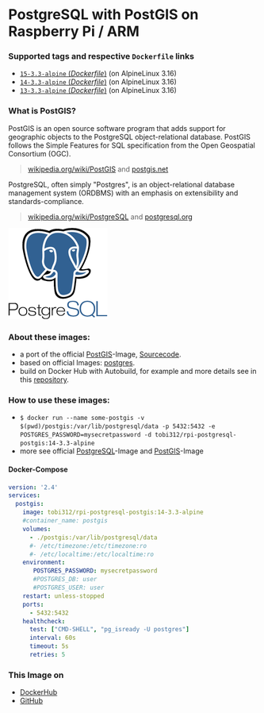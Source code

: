 # PostgreSQL with PostGIS on Raspberry Pi / ARM

### Supported tags and respective `Dockerfile` links
-	[`15-3.3-alpine` (*Dockerfile*)](https://github.com/Tob1asDocker/rpi-postgresql-postgis/blob/master/alpine.15.Dockerfile) (on AlpineLinux 3.16)
-	[`14-3.3-alpine` (*Dockerfile*)](https://github.com/Tob1asDocker/rpi-postgresql-postgis/blob/master/alpine.14.Dockerfile) (on AlpineLinux 3.16)
-	[`13-3.3-alpine` (*Dockerfile*)](https://github.com/Tob1asDocker/rpi-postgresql-postgis/blob/master/alpine.13.Dockerfile) (on AlpineLinux 3.16)


### What is PostGIS?
PostGIS is an open source software program that adds support for geographic objects to the PostgreSQL object-relational database. PostGIS follows the Simple Features for SQL specification from the Open Geospatial Consortium (OGC).
> [wikipedia.org/wiki/PostGIS](https://en.wikipedia.org/wiki/PostGIS) and [postgis.net](http://postgis.net/)

PostgreSQL, often simply "Postgres", is an object-relational database management system (ORDBMS) with an emphasis on extensibility and standards-compliance.
> [wikipedia.org/wiki/PostgreSQL](https://en.wikipedia.org/wiki/PostgreSQL) and [postgresql.org](https://www.postgresql.org/)

![logo](https://raw.githubusercontent.com/docker-library/docs/master/postgres/logo.png)

### About these images:
* a port of the official [PostGIS](https://hub.docker.com/r/postgis/postgis)-Image, [Sourcecode](https://github.com/postgis/docker-postgis).
* based on official Images: [postgres](https://hub.docker.com/_/postgres).  
* build on Docker Hub with Autobuild, for example and more details see in this [repository](https://github.com/Tob1asDocker/dockerhubhooksexample).

### How to use these images:

* ``` $ docker run --name some-postgis -v $(pwd)/postgis:/var/lib/postgresql/data -p 5432:5432 -e POSTGRES_PASSWORD=mysecretpassword -d tobi312/rpi-postgresql-postgis:14-3.3-alpine ```
* more see official [PostgreSQL](https://hub.docker.com/_/postgres)-Image and [PostGIS](https://hub.docker.com/r/postgis/postgis)-Image

#### Docker-Compose

```yaml
version: '2.4'
services:
  postgis:
    image: tobi312/rpi-postgresql-postgis:14-3.3-alpine
    #container_name: postgis
    volumes:
      - ./postgis:/var/lib/postgresql/data
      #- /etc/timezone:/etc/timezone:ro
      #- /etc/localtime:/etc/localtime:ro
    environment:
       POSTGRES_PASSWORD: mysecretpassword
       #POSTGRES_DB: user
       #POSTGRES_USER: user
    restart: unless-stopped
    ports:
      - 5432:5432
    healthcheck:
      test: ["CMD-SHELL", "pg_isready -U postgres"]
      interval: 60s
      timeout: 5s
      retries: 5
```

### This Image on
* [DockerHub](https://hub.docker.com/r/tobi312/rpi-postgresql-postgis/)
* [GitHub](https://github.com/Tob1asDocker/rpi-postgresql-postgis)
